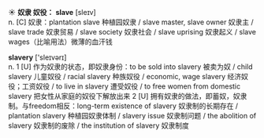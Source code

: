 ☀ <span class="category">**奴隶 奴役：**</span>
<span class="vocabulary">**slave**</span> [sleɪv]  
<span class="definition">n. [C] 奴隶：</span>plantation slave 种植园奴隶 / slave master, slave owner 奴隶主 / slave trade 奴隶贸易 / slave society 奴隶社会 / slave uprising 奴隶起义 / slave wages（比喻用法）微薄的血汗钱

<span class="vocabulary">**slavery**</span> ['sleɪvərɪ]  
<span class="definition">n. 1 [U] 作为奴隶的状态，即奴隶身份：</span>to be sold into slavery 被卖为奴 / child slavery 儿童奴役 / racial slavery 种族奴役 / economic, wage slavery 经济奴役；工资奴役 / to live in slavery 遭受奴役 / to free women from domestic slavery 把女性从家庭的奴役下解放出来 <span class="definition">2 [U]  拥有奴隶的做法，即蓄奴，奴隶制。与freedom相反：</span>long-term existence of slavery 奴隶制的长期存在 / plantation slavery 种植园奴隶体制 / slavery issue 奴隶制问题 / the abolition of slavery 奴隶制的废除 / the institution of slavery 奴隶制度

